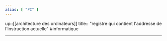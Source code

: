 ```yaml
---
alias: [ "PC" ]
---
```

up::[[architecture des ordinateurs]]
title:: "registre qui contient l'addresse de l'instruction actuelle"
#informatique 

---